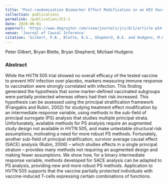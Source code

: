 ```yaml
---
title: "Post-randomization Biomarker Effect Modification in an HIV Vaccine Clinical Trial"
collection: publications
permalink: /publication/JCI-1
date: 2020-06-01
paperurl: 'https://www.degruyter.com/view/journals/jci/8/1/article-p54.xml'
venue: 'Journal of Causal Inference'
citation: 'Gilbert, P.B., Blette, B.S., Shepherd, B.E. and Hudgens, M.G., 2020. Post-randomization Biomarker Effect Modification Analysis in an HIV Vaccine Clinical Trial. Journal of Causal Inference, 8(1), pp.54-69.'
---
```


Peter Gilbert, Bryan Blette, Bryan Shepherd, Michael Hudgens

### Abstract

While the HVTN 505 trial showed no overall efficacy of the tested vaccine to prevent HIV infection over placebo, markers measuring immune response to vaccination were strongly correlated with infection. This finding generated the hypothesis that some marker-defined vaccinated subgroups were partially protected whereas others had their risk increased. This hypothesis can be assessed using the principal stratification framework (Frangakis and Rubin, 2002) for studying treatment effect modification by an intermediate response variable, using methods in the sub-field of principal surrogate (PS) analysis that studies multiple principal strata. Unfortunately, available methods for PS analysis require an augmented study design not available in HVTN 505, and make untestable structural risk assumptions, motivating a need for more robust PS methods. Fortunately, another sub-field of principal stratification, survivor average causal effect (SACE) analysis (Rubin, 2006) – which studies effects in a single principal stratum – provides many methods not requiring an augmented design and making fewer assumptions. We show how, for a binary intermediate response variable, methods developed for SACE analysis can be adapted to PS analysis, providing new and more robust PS methods. Application to HVTN 505 supports that the vaccine partially protected individuals with vaccine-induced T-cells expressing certain combinations of functions.
